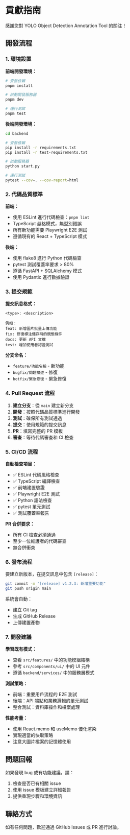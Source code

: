 # 貢獻指南

感謝您對 YOLO Object Detection Annotation Tool 的關注！

## 開發流程

### 1. 環境設置

**前端開發環境：**
```bash
# 安裝依賴
pnpm install

# 啟動開發服務器
pnpm dev

# 運行測試
pnpm test
```

**後端開發環境：**
```bash
cd backend

# 安裝依賴
pip install -r requirements.txt
pip install -r test-requirements.txt

# 啟動服務器
python start.py

# 運行測試
pytest --cov=. --cov-report=html
```

### 2. 代碼品質標準

**前端：**
- 使用 ESLint 進行代碼檢查：`pnpm lint`
- TypeScript 嚴格模式，無型別錯誤
- 所有新功能需要 Playwright E2E 測試
- 遵循現有的 React + TypeScript 模式

**後端：**
- 使用 flake8 進行 Python 代碼檢查
- pytest 測試覆蓋率要求 > 80%
- 遵循 FastAPI + SQLAlchemy 模式
- 使用 Pydantic 進行數據驗證

### 3. 提交規範

**提交訊息格式：**
```
<type>: <description>

例如：
feat: 新增圖片批量上傳功能
fix: 修復標注儲存時的競態條件
docs: 更新 API 文檔
test: 增加使用者認證測試
```

**分支命名：**
- `feature/功能名稱` - 新功能
- `bugfix/問題描述` - 修復
- `hotfix/緊急修復` - 緊急修復

### 4. Pull Request 流程

1. **建立分支**：從 `main` 建立新分支
2. **開發**：按照代碼品質標準進行開發
3. **測試**：確保所有測試通過
4. **提交**：使用規範的提交訊息
5. **PR**：填寫完整的 PR 模板
6. **審查**：等待代碼審查和 CI 檢查

### 5. CI/CD 流程

**自動檢查項目：**
- ✅ ESLint 代碼風格檢查
- ✅ TypeScript 編譯檢查
- ✅ 前端建置驗證
- ✅ Playwright E2E 測試
- ✅ Python 語法檢查
- ✅ pytest 單元測試
- ✅ 測試覆蓋率報告

**PR 合併要求：**
- 所有 CI 檢查必須通過
- 至少一位維護者的代碼審查
- 無合併衝突

### 6. 發布流程

要建立新版本，在提交訊息中包含 `[release]`：

```bash
git commit -m "[release] v1.2.3: 新增重要功能"
git push origin main
```

系統會自動：
- 建立 Git tag
- 生成 GitHub Release
- 上傳建置產物

### 7. 開發建議

**學習既有模式：**
- 查看 `src/features/` 中的功能模組結構
- 參考 `src/components/ui/` 中的 UI 元件
- 遵循 `backend/services/` 中的服務層模式

**測試策略：**
- 前端：重要用戶流程的 E2E 測試
- 後端：API 端點和業務邏輯的單元測試
- 整合測試：資料庫操作和檔案處理

**性能考量：**
- 使用 React.memo 和 useMemo 優化渲染
- 實現適當的快取策略
- 注意大圖片檔案的記憶體使用

## 問題回報

如果發現 bug 或有功能建議，請：

1. 檢查是否已有相關 issue
2. 使用 issue 模板建立詳細報告
3. 提供重現步驟和環境資訊

## 聯絡方式

如有任何問題，歡迎通過 GitHub Issues 或 PR 進行討論。